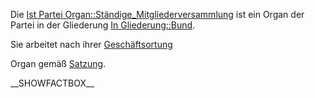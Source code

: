 Die [Ist Partei
Organ::Ständige\_Mitgliederversammlung](/wiki/Ist_Partei_Organ::Ständige_Mitgliederversammlung "wikilink")
ist ein Organ der Partei in der Gliederung [In
Gliederung::Bund](/wiki/In_Gliederung::Bund "wikilink").

Sie arbeitet nach ihrer
[Geschäftsortung](/wiki/Hat_Geschäftsordnung::Go_smv "wikilink")

Organ gemäß
[Satzung](/wiki/Ist_definiert_in_Satzung::Satzung#.C2.A7_20_ST.C3.84NDIGE_MITGLIEDERVERSAMMLUNG "wikilink").

\_\_SHOWFACTBOX\_\_
